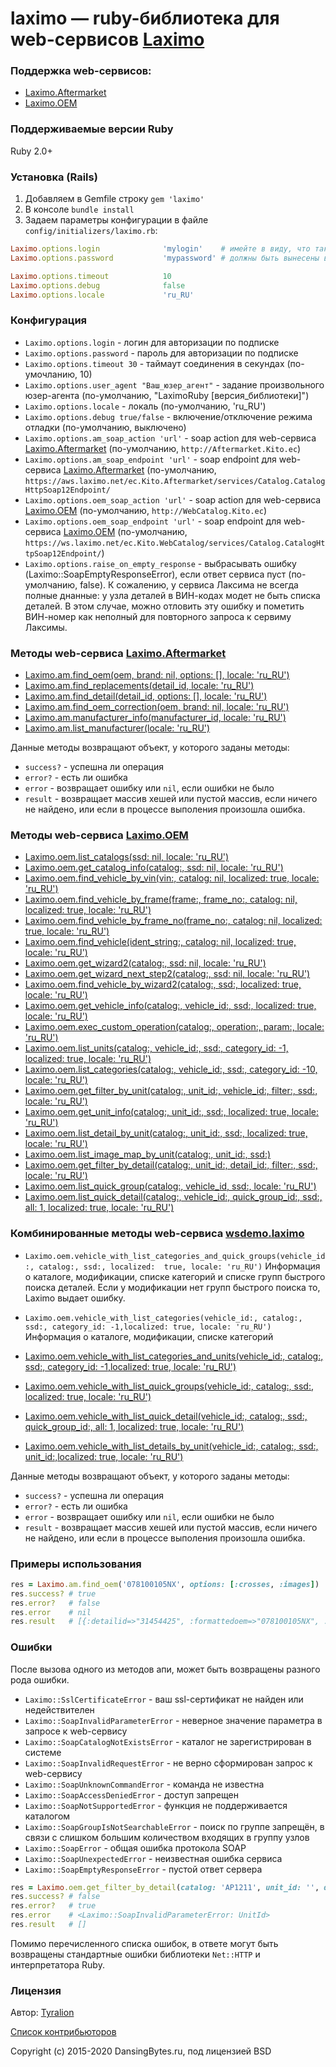 # laximo — ruby-библиотека для web-сервисов [Laximo](http://laximo.net)

### Поддержка web-сервисов:
  * [Laximo.Aftermarket](http://laximo.net/index.php/%D0%A1%D0%BB%D1%83%D0%B6%D0%B5%D0%B1%D0%BD%D0%B0%D1%8F:%D0%9C%D0%BE%D0%B9_%D1%8F%D0%B7%D1%8B%D0%BA/:Laximo_Web-services:AM:Laximo.Aftermarket)
  * [Laximo.OЕМ](http://laximo.net/index.php/%D0%A1%D0%BB%D1%83%D0%B6%D0%B5%D0%B1%D0%BD%D0%B0%D1%8F:%D0%9C%D0%BE%D0%B9_%D1%8F%D0%B7%D1%8B%D0%BA/:Laximo_Web-services:OEM:Laximo.OEM)

### Поддерживаемые версии Ruby
Ruby 2.0+

### Установка (Rails)
1. Добавляем в Gemfile строку `gem 'laximo'`
2. В консоле `bundle install`
3. Задаем параметры конфигурации в файле `config/initializers/laximo.rb`:
```ruby
Laximo.options.login              'mylogin'    # имейте в виду, что такие параметры
Laximo.options.password           'mypassword' # должны быть вынесены в переменные окружения

Laximo.options.timeout            10
Laximo.options.debug              false
Laximo.options.locale             'ru_RU'
```

### Конфигурация
  * `Laximo.options.login` - логин для авторизации по подписке
  * `Laximo.options.password` - пароль для авторизации по подписке
  * `Laximo.options.timeout 30` - таймаут соединения в секундах (по-умочланию, 10)
  * `Laximo.options.user_agent "Ваш_юзер_агент"` - задание произвольного юзер-агента (по-умолчанию, "LaximoRuby [версия_библиотеки]")
  * `Laximo.options.locale` - локаль (по-умолчанию, 'ru_RU')
  * `Laximo.options.debug true/false` - включение/отключение режима отладки (по-умолчанию, выключено)
  * `Laximo.options.am_soap_action 'url'` - soap action для web-сервиса [Laximo.Aftermarket](http://laximo.net/index.php/Laximo_Web-services:AM:Laximo.Aftermarket) (по-умолчанию, `http://Aftermarket.Kito.ec`)
  * `Laximo.options.am_soap_endpoint 'url'` - soap endpoint для web-сервиса [Laximo.Aftermarket](http://laximo.net/index.php/Laximo_Web-services:AM:Laximo.Aftermarket) (по-умолчанию, `https://aws.laximo.net/ec.Kito.Aftermarket/services/Catalog.CatalogHttpSoap12Endpoint/`
  * `Laximo.options.oem_soap_action 'url'` - soap action для web-сервиса [Laximo.OEM](http://laximo.net/index.php/Laximo_Web-services:OEM:Laximo.OEM) (по-умолчанию, `http://WebCatalog.Kito.ec`)
  * `Laximo.options.oem_soap_endpoint 'url'` - soap endpoint для web-сервиса [Laximo.OEM](http://laximo.net/index.php/Laximo_Web-services:OEM:Laximo.OEM) (по-умолчанию, `https://ws.laximo.net/ec.Kito.WebCatalog/services/Catalog.CatalogHttpSoap12Endpoint/`)
  * `Laximo.options.raise_on_empty_response` - выбрасывать ошибку (Laximo::SoapEmptyResponseError), если ответ сервиса пуст (по-умолчанию, false). К сожалению, у сервиса Лаксима не всегда полные днанные: у узла деталей в ВИН-кодах модет не быть списка деталей. В этом случае, можно отловить эту ошибку и пометить ВИН-номер как неполный для повторного запроса к сервиму Лаксимы.

### Методы web-сервиса [Laximo.Aftermarket](https://laximo.ru/am/)
  * [Laximo.am.find_oem(oem, brand: nil, options: [], locale: 'ru_RU')](http://wiki.technologytrade.ru/index.php/Laximo_Web-services:AM:FindOEM)
  * [Laximo.am.find_replacements(detail_id, locale: 'ru_RU')](http://wiki.technologytrade.ru/index.php/Laximo_Web-services:AM:FindReplacements)
  * [Laximo.am.find_detail(detail_id, options: [], locale: 'ru_RU')](http://wiki.technologytrade.ru/index.php/Laximo_Web-services:AM:FindDetail)
  * [Laximo.am.find_oem_correction(oem, brand: nil, locale: 'ru_RU')](http://wiki.technologytrade.ru/index.php/Laximo_Web-services:AM:FindOEMCorrection)
  * [Laximo.am.manufacturer_info(manufacturer_id, locale: 'ru_RU')](http://wiki.technologytrade.ru/index.php/Laximo_Web-services:AM:ManufacturerInfo)
  * [Laximo.am.list_manufacturer(locale: 'ru_RU')](http://wiki.technologytrade.ru/index.php/Laximo_Web-services:AM/ListManufacturer)

Данные методы возвращают объект, у которого заданы методы:

  * `success?` - успешна ли операция
  * `error?` - есть ли ошибка
  * `error` - возвращает ошибку или `nil`, если ошибки не было
  * `result` - возвращает массив хешей или пустой массив, если ничего не найдено, или если в процессе выполения произошла ошибка.

### Методы web-сервиса [Laximo.OEM](https://laximo.ru/oem/)
  * [Laximo.oem.list_catalogs(ssd: nil, locale: 'ru_RU')](http://wiki.technologytrade.ru/index.php/Laximo_Web-services:OEM:ListCatalogs)
  * [Laximo.oem.get_catalog_info(catalog:, ssd: nil, locale: 'ru_RU')](http://wiki.technologytrade.ru/index.php/Laximo_Web-services:OEM:GetCatalogInfo)
  * [Laximo.oem.find_vehicle_by_vin(vin:, catalog: nil, localized: true, locale: 'ru_RU')](http://wiki.technologytrade.ru/index.php/Laximo_Web-services:OEM:FindVehicleByVIN)
  * [Laximo.oem.find_vehicle_by_frame(frame:, frame_no:, catalog: nil, localized: true, locale: 'ru_RU')](http://wiki.technologytrade.ru/index.php/Laximo_Web-services:OEM:FindVehicleByFrame)
  * [Laximo.oem.find_vehicle_by_frame_no(frame_no:, catalog: nil, localized: true, locale: 'ru_RU')](http://wiki.technologytrade.ru/index.php/Laximo_Web-services:OEM:FindVehicleByFrameNo)
  * [Laximo.oem.find_vehicle(ident_string:, catalog: nil, localized: true, locale: 'ru_RU')](http://wiki.technologytrade.ru/index.php/Laximo_Web-services:OEM:FindVehicle)
  * [Laximo.oem.get_wizard2(catalog:, ssd: nil, locale: 'ru_RU')](http://wiki.technologytrade.ru/index.php/Laximo_Web-services:OEM:GetWizard2)
  * [Laximo.oem.get_wizard_next_step2(catalog:, ssd: nil, locale: 'ru_RU')](http://wiki.technologytrade.ru/index.php/Laximo_Web-services:OEM:GetWizardNextStep2)
  * [Laximo.oem.find_vehicle_by_wizard2(catalog:, ssd:, localized: true, locale: 'ru_RU')](http://wiki.technologytrade.ru/index.php/Laximo_Web-services:OEM:FindVehicleByWizard2)
  * [Laximo.oem.get_vehicle_info(catalog:, vehicle_id:, ssd:, localized: true, locale: 'ru_RU')](http://wiki.technologytrade.ru/index.php/Laximo_Web-services:OEM:GetVehicleInfo)
  * [Laximo.oem.exec_custom_operation(catalog:, operation:, param:, locale: 'ru_RU')](http://wiki.technologytrade.ru/index.php/Laximo_Web-services:OEM:ExecCustomOperation)
  * [Laximo.oem.list_units(catalog:, vehicle_id:, ssd:, category_id: -1, localized: true, locale: 'ru_RU')](http://wiki.technologytrade.ru/index.php/Laximo_Web-services:OEM:ListUnits)
  * [Laximo.oem.list_categories(catalog:, vehicle_id:, ssd:, category_id: -10, locale: 'ru_RU')](http://wiki.technologytrade.ru/index.php/Laximo_Web-services:OEM:ListCategories)
  * [Laximo.oem.get_filter_by_unit(catalog:, unit_id:, vehicle_id:, filter:, ssd:, locale: 'ru_RU')](http://wiki.technologytrade.ru/index.php/Laximo_Web-services:OEM:GetFilterByUnit)
  * [Laximo.oem.get_unit_info(catalog:, unit_id:, ssd:, localized: true, locale: 'ru_RU')](http://wiki.technologytrade.ru/index.php/Laximo_Web-services:OEM:GetUnitInfo)
  * [Laximo.oem.list_detail_by_unit(catalog:, unit_id:, ssd:, localized: true, locale: 'ru_RU')](http://wiki.technologytrade.ru/index.php/Laximo_Web-services:OEM:ListDetailByUnit)
  * [Laximo.oem.list_image_map_by_unit(catalog:, unit_id:, ssd:)](http://wiki.technologytrade.ru/index.php/Laximo_Web-services:OEM:ListImageMapByUnit)
  * [Laximo.oem.get_filter_by_detail(catalog:, unit_id:, detail_id:, filter:, ssd:, locale: 'ru_RU')](http://wiki.technologytrade.ru/index.php/Laximo_Web-services:OEM:GetFilterByDetail)
  * [Laximo.oem.list_quick_group(catalog:, vehicle_id, ssd:, locale: 'ru_RU')](http://wiki.technologytrade.ru/index.php/Laximo_Web-services:OEM:ListQuickGroup)
  * [Laximo.oem.list_quick_detail(catalog:, vehicle_id:, quick_group_id:, ssd:, all: 1, localized: true, locale: 'ru_RU')](http://wiki.technologytrade.ru/index.php/Laximo_Web-services:OEM:ListQuickDetail)

### Комбинированные методы web-сервиса [wsdemo.laximo](https://wsdemo.laximo.ru/)
  * `Laximo.oem.vehicle_with_list_categories_and_quick_groups(vehicle_id:, catalog:, ssd:, localized:  true, locale: 'ru_RU')`   Информация о каталоге, модификации, списке категорий и списке групп быстрого поиска деталей. Если у модификации нет групп быстрого поиска то, Laximo выдает ошибку.

 * `Laximo.oem.vehicle_with_list_categories(vehicle_id:, catalog:, ssd:, category_id: -1,localized: true, locale: 'ru_RU')`   Информация о каталоге, модификации, списке категорий

  * [Laximo.oem.vehicle_with_list_categories_and_units(vehicle_id:, catalog:, ssd:, category_id: -1,localized: true, locale: 'ru_RU')](https://wsdemo.laximo.ru/index.php?task=qgroups&oem=&useApplicability=1&c=CFIAT84&vid=5182&ssd=$*KwHZ7fzGvYurq5yGiNj16YGVtbKs2tne3czfwZ-1joOPqt69zN_IipmehZi1g4Dy5uaq2dze29rd34KIldrY296ViYKD3cnSq97d3pWOjJbt08a0h4KCn4Kt3YvCxJmDm4mruZOK3NvJhY-ygoSq3NuKipHc2pOFj6rckd_Tzp-Crd3ZlICZwfyR3trc2d7a3d6CjJCVnIiEgomBiu3Sz6va2t3Z0tjai8LZjoufrNna3dYAAAAAeCpr2w$)
  * [Laximo.oem.vehicle_with_list_quick_groups(vehicle_id:, catalog:, ssd:, localized: true, locale: 'ru_RU')](https://wsdemo.laximo.ru/index.php?task=vehicle&c=CFIAT84&vid=5182&ssd=$*KwGFsaCa4df398Da1ISptd3J6e7whoWCgZCDncPp0t_T9oLhkIOU1sXC2cTp39yuurr2hYCCh4aBg97UyYaEh4LJ1d7fgZWO94KBgsnS0Mqxj5ro297ew97xgdeemMXfx9X35c_WgIeV2dPu3tj2gIfW1s2Ahs_Z0_aAzYOPksPe8YGFyNzFnaDNgoaAhYKGgYLe0MzJwNTY3tXd1rGOk_eGhoGFjoSG156F0tfD8IWGgYoAAAAAbHr5DQ$)
  * [Laximo.oem.vehicle_with_list_quick_detail(vehicle_id:, catalog:, ssd:, quick_group_id:, all: 1, localized: true, locale: 'ru_RU')](https://wsdemo.laximo.ru/index.php?task=qgroups&c=CFIAT84&vid=5182&ssd=$*KwEbLz4Ef0lpaV5ESho3K0NXd3BuGBscHw4dA113TEFNaBx_Dh0KSFtcR1p3QUIwJCRoGx4cGRgfHUBKVxgaGRxXS0BBHwsQaRwfHFdMTlQvEQR2RUBAXUBvH0kABltBWUtpe1FIHhkLR01wQEZoHhlISFMeGFFHTWgeUx0RDF1Abx8bVkJbAz5THBgeGxwYHxxATlJXXkpGQEtDSC8QDWkYGB8bEBoYSQAbTEldbhsYHxQAAAAAnyRrTQ$&gid=2)
  * [Laximo.oem.vehicle_with_list_details_by_unit(vehicle_id:, catalog:, ssd:, unit_id:,localized: true, locale: 'ru_RU')](https://wsdemo.laximo.ru/index.php?task=unit&c=CFIAT84&vid=5182&uid=38255&gid=2&cid=10301&ssd=$*KwEBNSQeZVNzc0ReUAAtMVlNbWp0AgEGBRQHGUdtVltXcgZlFAcQUkFGXUBtW1gqPj5yAQQGAwIFB1pQTQIAAwZNUVleCQwdcwJLV1xeWkIYJEwDAEtQUktqWAw7FVxcQVxzAAxJDhYRRVd1Z01XW1ADCh1sXFp0AgYNAVtTSE1VR0RsUVpTKlVIAExcUHMDS1oFCgxbcgQGTV9DRCpVTQMDAAEDAgQHWlQGQVdDXUBbWlkPJEhNQVJGQ21WWA4kSU1BUkdsUVpTKlQGR1NXWFZxWlMPJEkDAQUFHAIFSR8KEUd7UXQACgcCXxoOUkBcVV1GUHdZGg5WWlxXX1dqWQUkSAQDBwwGBwxJEwEZQXIHBAMLAAAAAGAPcDM$&coi=2&fromTask=qdetails)

Данные методы возвращают объект, у которого заданы методы:

  * `success?` - успешна ли операция
  * `error?` - есть ли ошибка
  * `error` - возвращает ошибку или `nil`, если ошибки не было
  * `result` - возвращает массив хешей или пустой массив, если ничего не найдено, или если в процессе выполения произошла ошибка.

### Примеры использования
```ruby
res = Laximo.am.find_oem('078100105NX', options: [:crosses, :images])
res.success? # true
res.error?   # false
res.error    # nil
res.result   # [{:detailid=>"31454425", :formattedoem=>"078100105NX", :manufacturer=>"SEAT", ...]
```

### Ошибки
После вызова одного из методов апи, может быть возвращены разного рода ошибки.
  * `Laximo::SslCertificateError` - ваш ssl-сертификат не найден или недействителен
  * `Laximo::SoapInvalidParameterError` - неверное значение параметра в запросе к web-сервису
  * `Laximo::SoapCatalogNotExistsError` - каталог не зарегистрирован в системе
  * `Laximo::SoapInvalidRequestError` - не верно сформирован запрос к web-сервису
  * `Laximo::SoapUnknownCommandError` - команда не известна
  * `Laximo::SoapAccessDeniedError` - доступ запрещен
  * `Laximo::SoapNotSupportedError` - функция не поддерживается каталогом
  * `Laximo::SoapGroupIsNotSearchableError` - поиск по группе запрещён, в связи с слишком большим количеством входящих в группу узлов
  * `Laximo::SoapError` - общая ошибка протокола SOAP
  * `Laximo::SoapUnexpectedError` - неизвестная ошибка сервиса
  * `Laximo::SoapEmptyResponseError` - пустой ответ сервера

```ruby
res = Laximo.oem.get_filter_by_detail(catalog: 'AP1211', unit_id: '', detail_id: '', filter: '')
res.success? # false
res.error?   # true
res.error    # <Laximo::SoapInvalidParameterError: UnitId>
res.result   # []
```

Помимо перечисленного списка ошибок, в ответе могут быть возвращены стандартные ошибки библиотеки `Net::HTTP` и интерпретатора Ruby.

### Лицензия

Автор: [Tyralion](mailto:piliaiev@gmail.com)

[Список контрибьюторов](https://github.com/dancingbytes/laximo/graphs/contributors)

Copyright (c) 2015-2020 DansingBytes.ru, под лицензией BSD
